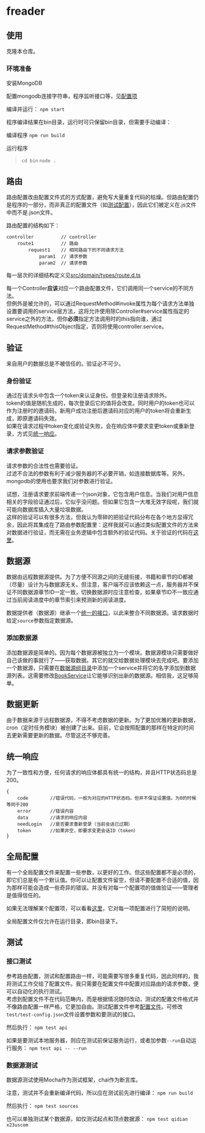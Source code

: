 # freader

## 使用
<a id="usage"></a>
克隆本仓库。

### 环境准备
安装MongoDB

配置mongodb连接字符串，程序监听接口等，见[配置项](#config)

编译并运行：
`npm start`

程序编译结果在bin目录，运行时可只保留bin目录，但需要手动编译：

编译程序
`npm run build`

运行程序
> `cd bin`
> `node .`

## 路由
<a id="route"></a>
路由配置改由配置文件式的方式配置，避免写大量重复代码的枯燥。但路由配置仍是程序的一部分，而非真正的配置文件（如[测试配置](#test)），因此它们被定义在.js文件中而不是.json文件。

路由配置的结构如下：
```
controller          // controller
    route1          // 路由
        request1    // 相同路由下的不同请求方法
            param1  // 请求参数
            param2  // 请求参数
```
每一层次的详细结构定义见[src/domain/types/route.d.ts](./src/domain/types/route.d.ts)

每一个Controller**应该**对应一个路由配置文件，它们调用同一个service的不同方法。  
但例外是被允许的，可以通过RequestMethod#invoke属性为每个请求方法单独设置要调用的service层方法，这将允许使用除Controller#service属性指定的service之外的方法，但你**必须**指定方法调用时的*this*指向谁，通过RequestMethod#thisObject指定，否则将使用controller.service。


## 验证
来自用户的数据总是不被信任的。验证必不可少。

### 身份验证
通过在请求头中包含一个token来认证身份。但登录和注册请求除外。  
token的值是随机生成的，每次登录后它的值将会改变。同时用户的token也可以作为注册时的邀请码，新用户成功注册后邀请码对应的用户的token将会重新生成，即原邀请码失效。  
如果在请求过程中token变化或验证失败，会在响应体中要求变更token或重新登录，方式见[统一响应](#u-response)。

### 请求参数验证
请求参数的合法性也需要验证。  
过滤不合法的参数有利于减少服务器的不必要开销，如连接数据库等。另外，mongodb的使用也要求我们对参数进行验证。

试想，注册请求要求前端传递一个json对象，它包含用户信息。当我们对用户信息相关的字段验证通过后，它似乎没问题。但如果它包含一大堆无效字段呢，我们就可能向数据库插入大量垃圾数据。  
这样的验证可以有很多方法，但我认为零碎的把验证代码分布在各个地方显得冗余，因此将其集成在了路由参数配置里：这样我就可以通过类似配置文件的方法来对数据进行验证，而无需在业务逻辑中包含额外的验证代码。关于验证的代码在[这里](./src/util/validator.ts)。


## 数据源
数据由远程数据源提供。为了方便不同源之间的无缝衔接，书籍和章节的ID都被（尽量）设计为与数据源无关。但注意，客户端不应该依赖这一点，服务器并不保证不同数据源章节ID一定一致，切换数据源时应注意检查，如果章节ID不一致应通过当前阅读进度中的章节索引来预测新的阅读进度。

数据提供者（数据源）继承一个[统一的接口](./src/domain/types/crawling.d.ts)，以此来整合不同数据源。请求数据时给定`source`参数指定数据源。

### 添加数据源
添加数据源是简单的。因为每个数据源被独立为一个模块。数据源模块只需要做好自己该做的事就行了——获取数据。其它的就交给数据处理模块去完成吧。要添加一个数据源，只需要在[数据源组目录](./src/service/crawling/)中添加一个service并将它的名字添加到数据源列表。这需要修改[BookService](./src/service/book.ts)让它能够识别出新的数据源。相信我，这足够简单。

## 数据更新
由于数据来源于远程数据源，不得不考虑数据的更新。为了更加优雅的更新数据，cron（定时任务模块）被创建了出来。目前，它会按照配置的那样在特定的时间去更新需要更新的数据。尽管这还不够完善。


<a id="u-response"></a>

## 统一响应
为了一致性和方便，任何请求的响应体都具有统一的结构，并且HTTP状态码总是200。
```
{
    code        //错误代码，一般为对应的HTTP状态码。但并不保证设置值。为0的时候等同于200
    error       //错误内容
    data        //请求的响应内容
    needLogin   //是否要求重新登录（当前会话已过期）
    token       //如果非空，即要求变更会话ID（token）
}
```

<a id="config"></a>

## 全局配置
有一个全局配置文件来配置一些参数，以更好的工作。但这些配置都不是必须的，即它们总是有一个默认值。你可以让配置文件留空，但请不要配置不合适的值，因为那样可能会造成一些奇异的错误。并没有对每一个配置项的值做验证——管理者是值得信任的。

如果无法理解某个配置项，可以看看[这里](./src/util/global-config.js)，它对每一项配置进行了简短的说明。

全局配置文件仅允许在运行目录，即bin目录下。

## 测试
<a id="test"></a>

### 接口测试
参考路由配置，测试和配置路由一样，可能需要写很多重复代码，因此同样的，我将测试工作交给了配置文件。我只需要在配置文件中配置对应路由的请求参数，便可以自动化的执行测试。  
考虑到配置文件不在代码范畴内，而是根据情况随时改动，测试的配置文件格式并不像路由配置一样严格，它更加自由。测试配置文件参考[配置文件](./test/test-config-sample.json)。可修改`test/test-config.json`文件设置参数和要测试的接口。

然后执行：
`npm test api`

如果是要测试本地服务器，则应在测试前保证服务运行，或者加参数`--run`自动运行服务：
`npm test api -- --run`

### 数据源测试
数据源测试使用Mocha作为测试框架，chai作为断言库。

注意，测试并不会重新编译代码，所以应在测试前先进行编译：
`npm run build`

然后执行：
`npm test sources`

也可以单独测试某个数据源，如仅测试起点和顶点数据源：
`npm test qidian x23uscom`
